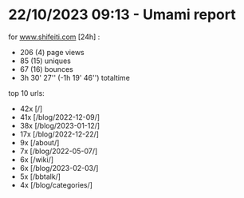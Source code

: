 # 22/10/2023 09:13 - Umami report
for www.shifeiti.com [24h] :

 - 206 (4) page views
 - 85 (15) uniques
 - 67 (16) bounces
 - 3h 30' 27'' (-1h 19' 46'') totaltime


top 10 urls:
 - 42x [/]
 - 41x [/blog/2022-12-09/]
 - 38x [/blog/2023-01-12/]
 - 17x [/blog/2022-12-22/]
 - 9x [/about/]
 - 7x [/blog/2022-05-07/]
 - 6x [/wiki/]
 - 6x [/blog/2023-02-03/]
 - 5x [/bbtalk/]
 - 4x [/blog/categories/]


